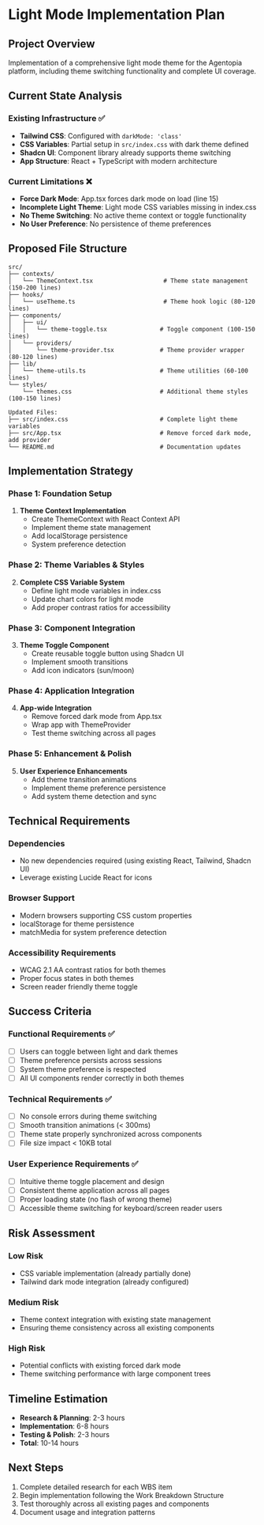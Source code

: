 # Light Mode Implementation Plan

## Project Overview
Implementation of a comprehensive light mode theme for the Agentopia platform, including theme switching functionality and complete UI coverage.

## Current State Analysis

### Existing Infrastructure ✅
- **Tailwind CSS**: Configured with `darkMode: 'class'` 
- **CSS Variables**: Partial setup in `src/index.css` with dark theme defined
- **Shadcn UI**: Component library already supports theme switching
- **App Structure**: React + TypeScript with modern architecture

### Current Limitations ❌
- **Force Dark Mode**: App.tsx forces dark mode on load (line 15)
- **Incomplete Light Theme**: Light mode CSS variables missing in index.css
- **No Theme Switching**: No active theme context or toggle functionality
- **No User Preference**: No persistence of theme preferences

## Proposed File Structure

```
src/
├── contexts/
│   └── ThemeContext.tsx                    # Theme state management (150-200 lines)
├── hooks/
│   └── useTheme.ts                         # Theme hook logic (80-120 lines)
├── components/
│   ├── ui/
│   │   └── theme-toggle.tsx               # Toggle component (100-150 lines)
│   └── providers/
│       └── theme-provider.tsx             # Theme provider wrapper (80-120 lines)
├── lib/
│   └── theme-utils.ts                     # Theme utilities (60-100 lines)
└── styles/
    └── themes.css                         # Additional theme styles (100-150 lines)

Updated Files:
├── src/index.css                          # Complete light theme variables
├── src/App.tsx                            # Remove forced dark mode, add provider
└── README.md                              # Documentation updates
```

## Implementation Strategy

### Phase 1: Foundation Setup
1. **Theme Context Implementation**
   - Create ThemeContext with React Context API
   - Implement theme state management
   - Add localStorage persistence
   - System preference detection

### Phase 2: Theme Variables & Styles
2. **Complete CSS Variable System**
   - Define light mode variables in index.css
   - Update chart colors for light mode
   - Add proper contrast ratios for accessibility

### Phase 3: Component Integration
3. **Theme Toggle Component**
   - Create reusable toggle button using Shadcn UI
   - Implement smooth transitions
   - Add icon indicators (sun/moon)

### Phase 4: Application Integration
4. **App-wide Integration**
   - Remove forced dark mode from App.tsx
   - Wrap app with ThemeProvider
   - Test theme switching across all pages

### Phase 5: Enhancement & Polish
5. **User Experience Enhancements**
   - Add theme transition animations
   - Implement theme preference persistence
   - Add system theme detection and sync

## Technical Requirements

### Dependencies
- No new dependencies required (using existing React, Tailwind, Shadcn UI)
- Leverage existing Lucide React for icons

### Browser Support
- Modern browsers supporting CSS custom properties
- localStorage for theme persistence
- matchMedia for system preference detection

### Accessibility Requirements
- WCAG 2.1 AA contrast ratios for both themes
- Proper focus states in both themes
- Screen reader friendly theme toggle

## Success Criteria

### Functional Requirements ✅
- [ ] Users can toggle between light and dark themes
- [ ] Theme preference persists across sessions
- [ ] System theme preference is respected
- [ ] All UI components render correctly in both themes

### Technical Requirements ✅
- [ ] No console errors during theme switching
- [ ] Smooth transition animations (< 300ms)
- [ ] Theme state properly synchronized across components
- [ ] File size impact < 10KB total

### User Experience Requirements ✅
- [ ] Intuitive theme toggle placement and design
- [ ] Consistent theme application across all pages
- [ ] Proper loading state (no flash of wrong theme)
- [ ] Accessible theme switching for keyboard/screen reader users

## Risk Assessment

### Low Risk
- CSS variable implementation (already partially done)
- Tailwind dark mode integration (already configured)

### Medium Risk
- Theme context integration with existing state management
- Ensuring theme consistency across all existing components

### High Risk
- Potential conflicts with existing forced dark mode
- Theme switching performance with large component trees

## Timeline Estimation

- **Research & Planning**: 2-3 hours
- **Implementation**: 6-8 hours
- **Testing & Polish**: 2-3 hours
- **Total**: 10-14 hours

## Next Steps

1. Complete detailed research for each WBS item
2. Begin implementation following the Work Breakdown Structure
3. Test thoroughly across all existing pages and components
4. Document usage and integration patterns 